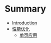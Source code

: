 # Summary

* [Introduction](README.md)
* [性能优化](xing-neng-you-hua.md)
  * [单页应用](xing-neng-you-hua/dan-ye-ying-yong.md)

